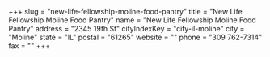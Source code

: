 +++
slug = "new-life-fellowship-moline-food-pantry"
title = "New Life Fellowship Moline Food Pantry"
name = "New Life Fellowship Moline Food Pantry"
address = "2345 19th St"
cityIndexKey = "city-il-moline"
city = "Moline"
state = "IL"
postal = "61265"
website = ""
phone = "309 762-7314"
fax = ""
+++
